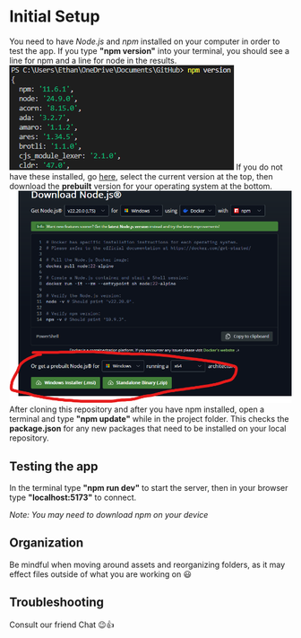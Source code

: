 # Initial Setup

You need to have *Node.js* and *npm* installed on your computer in order to test the app. If you type **"npm version"** into your terminal, you should see a line for npm and a line for node in the results. 
![alt text](/public/npm_version.png) 
If you do not have these installed, go [here](https://nodejs.org/en/download), select the current version at the top, then download the **prebuilt** version for your operating system at the bottom.
![alt text](/public/npm_help.png)
After cloning this repository and after you have npm installed, open a terminal and type **"npm update"** while in the project folder. This checks the **package.json** for any new packages that need to be installed on your local repository.

## Testing the app

In the terminal type **"npm run dev"** to start the server, then in your browser type **"localhost:5173"** to connect.

*Note: You may need to download npm on your device*

## Organization

Be mindful when moving around assets and reorganizing folders, as it may effect files outside of what you are working on 😃

## Troubleshooting

Consult our friend Chat 😉👍